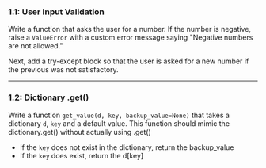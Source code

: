 ### 1.1: User Input Validation
Write a function that asks the user for a number. If the number is negative, raise a `ValueError` with a custom error message saying "Negative numbers are not allowed."

Next, add a try-except block so that the user is asked for a new number if the previous was not satisfactory.

---

### 1.2: Dictionary .get()
Write a function `get_value(d, key, backup_value=None)` that takes a dictionary `d`, `key` and a default value. This function should mimic the dictionary.get() without actually using .get()
- If the `key` does not exist in the dictionary, return the backup_value
- If the `key` does exist, return the d[key]

